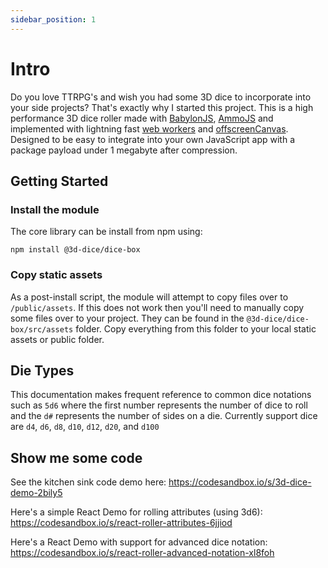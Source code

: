 ```yaml
---
sidebar_position: 1
---
```


# Intro

Do you love TTRPG's and wish you had some 3D dice to incorporate into your side projects? That's exactly why I started this project. This is a high performance 3D dice roller made with [BabylonJS](https://www.babylonjs.com/), [AmmoJS](https://github.com/kripken/ammo.js/) and implemented with lightning fast [web workers](https://developer.mozilla.org/en-US/docs/Web/API/Web_Workers_API/Using_web_workers) and [offscreenCanvas](https://doc.babylonjs.com/divingDeeper/scene/offscreenCanvas). Designed to be easy to integrate into your own JavaScript app with a package payload under 1 megabyte after compression.

## Getting Started

### Install the module

The core library can be install from npm using:
```
npm install @3d-dice/dice-box
```

### Copy static assets
As a post-install script, the module will attempt to copy files over to `/public/assets`. If this does not work then you'll need to manually copy some files over to your project. They can be found in the `@3d-dice/dice-box/src/assets` folder. Copy everything from this folder to your local static assets or public folder.

## Die Types
This documentation makes frequent reference to common dice notations such as `5d6` where the first number represents the number of dice to roll and the `d#` represents the number of sides on a die. Currently support dice are `d4`, `d6`, `d8`, `d10`, `d12`, `d20`, and `d100`

## Show me some code
See the kitchen sink code demo here: https://codesandbox.io/s/3d-dice-demo-2bily5

Here's a simple React Demo for rolling attributes (using 3d6): https://codesandbox.io/s/react-roller-attributes-6jjiod

Here's a React Demo with support for advanced dice notation: https://codesandbox.io/s/react-roller-advanced-notation-xl8foh
